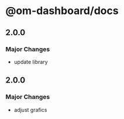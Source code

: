 # @om-dashboard/docs

## 2.0.0

### Major Changes

- update library

## 2.0.0

### Major Changes

- adjust grafics
